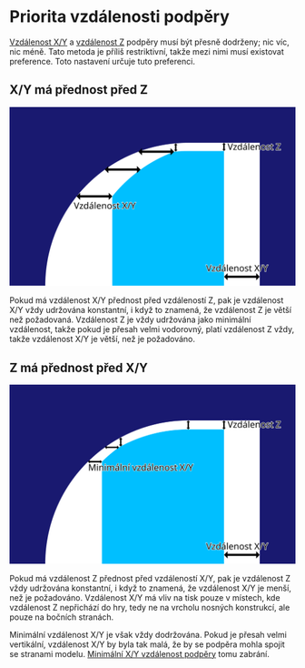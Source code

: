 Priorita vzdálenosti podpěry
====
[Vzdálenost X/Y](support_xy_distance.md) a [vzdálenost Z](support_z_distance.md) podpěry musí být přesně dodrženy; nic víc, nic méně. Tato metoda je příliš restriktivní, takže mezi nimi musí existovat preference. Toto nastavení určuje tuto preferenci.

X/Y má přednost před Z
----
![X/Y má přednost před Z](../images/support_xy_overrides_z_cs.svg)

Pokud má vzdálenost X/Y přednost před vzdáleností Z, pak je vzdálenost X/Y vždy udržována konstantní, i když to znamená, že vzdálenost Z je větší než požadovaná. Vzdálenost Z je vždy udržována jako minimální vzdálenost, takže pokud je přesah velmi vodorovný, platí vzdálenost Z vždy, takže vzdálenost X/Y je větší, než je požadováno.

Z má přednost před X/Y
----
![Z má přednost před X/Y](../images/support_z_overrides_xy_cs.svg)

Pokud má vzdálenost Z přednost před vzdáleností X/Y, pak je vzdálenost Z vždy udržována konstantní, i když to znamená, že vzdálenost X/Y je menší, než je požadováno. Vzdálenost X/Y má vliv na tisk pouze v místech, kde vzdálenost Z nepřichází do hry, tedy ne na vrcholu nosných konstrukcí, ale pouze na bočních stranách.

Minimální vzdálenost X/Y je však vždy dodržována. Pokud je přesah velmi vertikální, vzdálenost X/Y by byla tak malá, že by se podpěra mohla spojit se stranami modelu. [Minimální X/Y vzdálenost podpěry](support_xy_distance_overhang.md) tomu zabrání.